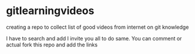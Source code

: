 # gitlearningvideos
creating a repo to collect list of good videos from internet on git knowledge

I have to search and add I invite you all to do same. 
You can comment or actual fork this repo and add the links 
